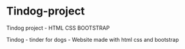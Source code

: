 # Tindog-project
Tindog project - HTML CSS BOOTSTRAP 

Tindog - tinder for dogs - Website made with html css and bootstrap
